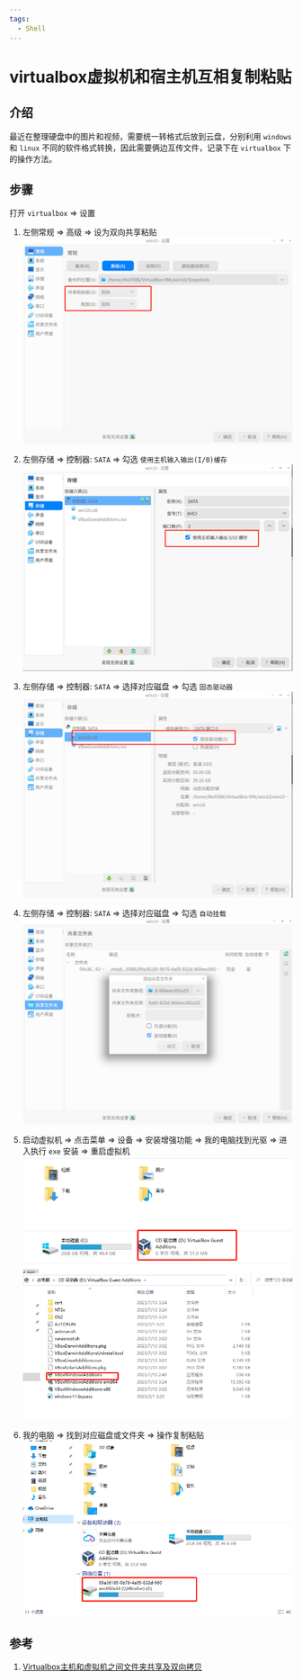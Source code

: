 ```yaml
---
tags:
  - Shell
---
```

# virtualbox虚拟机和宿主机互相复制粘贴

## 介绍
最近在整理硬盘中的图片和视频，需要统一转格式后放到云盘，分别利用 `windows` 和 `linux` 不同的软件格式转换，因此需要俩边互传文件，记录下在 `virtualbox` 下的操作方法。

## 步骤
打开 `virtualbox` => 设置
1. 左侧常规 => 高级 => 设为双向共享粘贴
![设为双向共享粘贴](/Images/Shell/virtualbox虚拟机和宿主机互相复制粘贴/step_3.png "设为双向共享粘贴")

1. 左侧存储 => 控制器: `SATA` => 勾选 `使用主机输入输出(I/0)缓存`
![使用主机输入输出](/Images/Shell/virtualbox虚拟机和宿主机互相复制粘贴/step_4.png "使用主机输入输出")

1. 左侧存储 => 控制器: `SATA` => 选择对应磁盘 => 勾选 `固态驱动器`
![勾选'固态驱动器'](/Images/Shell/virtualbox虚拟机和宿主机互相复制粘贴/step_5.png "勾选'固态驱动器'")

1. 左侧存储 => 控制器: `SATA` => 选择对应磁盘 => 勾选 `自动挂载`
![自动挂载](/Images/Shell/virtualbox虚拟机和宿主机互相复制粘贴/step_6.png "自动挂载")
1. 启动虚拟机 => 点击菜单 => 设备 => 安装增强功能 => 我的电脑找到光驱 => 进入执行 `exe` 安装 => 重启虚拟机
![安装增强功能](/Images/Shell/virtualbox虚拟机和宿主机互相复制粘贴/step_1.png "安装增强功能")
![进入执行](/Images/Shell/virtualbox虚拟机和宿主机互相复制粘贴/step_2.png "进入执行")

1. 我的电脑 => 找到对应磁盘或文件夹 => 操作复制粘贴
![找到对应磁盘或文件夹](/Images/Shell/virtualbox虚拟机和宿主机互相复制粘贴/step_7.png "找到对应磁盘或文件夹")




## 参考
1. [Virtualbox主机和虚拟机之间文件夹共享及双向拷贝](https://www.zhangshengrong.com/p/pDXBO3z1Pd/)
